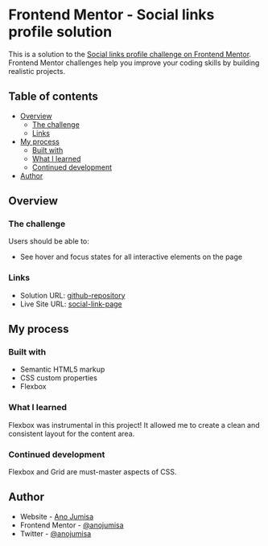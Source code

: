 # Frontend Mentor - Social links profile solution

This is a solution to the [Social links profile challenge on Frontend Mentor](https://www.frontendmentor.io/challenges/social-links-profile-UG32l9m6dQ). Frontend Mentor challenges help you improve your coding skills by building realistic projects. 

## Table of contents

- [Overview](#overview)
  - [The challenge](#the-challenge)
  - [Links](#links)
- [My process](#my-process)
  - [Built with](#built-with)
  - [What I learned](#what-i-learned)
  - [Continued development](#continued-development)
- [Author](#author)

## Overview

### The challenge

Users should be able to:

- See hover and focus states for all interactive elements on the page

### Links

- Solution URL: [github-repository](https://your-solution-url.com)
- Live Site URL: [social-link-page](https://your-live-site-url.com)

## My process

### Built with

- Semantic HTML5 markup
- CSS custom properties
- Flexbox

### What I learned

Flexbox was instrumental in this project! It allowed me to create a clean and consistent layout for the content area.

### Continued development

Flexbox and Grid are must-master aspects of CSS.

## Author

- Website - [Ano Jumisa](https://www.anojumisa.com)
- Frontend Mentor - [@anojumisa](https://www.frontendmentor.io/profile/anojumisa)
- Twitter - [@anojumisa](https://www.twitter.com/anojumisa)


[def]: /images/Result-screenshot.pngimages